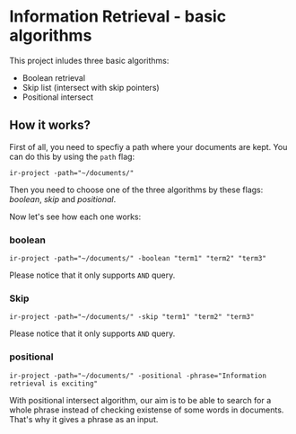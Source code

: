 # Information Retrieval - basic algorithms

This project inludes three basic algorithms:
- Boolean retrieval
- Skip list (intersect with skip pointers)
- Positional intersect

## How it works?

First of all, you need to specfiy a path where your documents are kept. You can do this by using the `path` flag:
```
ir-project -path="~/documents/"
```

Then you need to choose one of the three algorithms by these flags: _boolean_, _skip_ and _positional_.

Now let's see how each one works:

### boolean
```
ir-project -path="~/documents/" -boolean "term1" "term2" "term3"
```

Please notice that it only supports `AND` query.

### Skip
```
ir-project -path="~/documents/" -skip "term1" "term2" "term3"
```

Please notice that it only supports `AND` query.

### positional
```
ir-project -path="~/documents/" -positional -phrase="Information retrieval is exciting"
```

With positional intersect algorithm, our aim is to be able to search for a whole phrase instead of checking existense of some words in documents. That's why it gives a phrase as an input.
